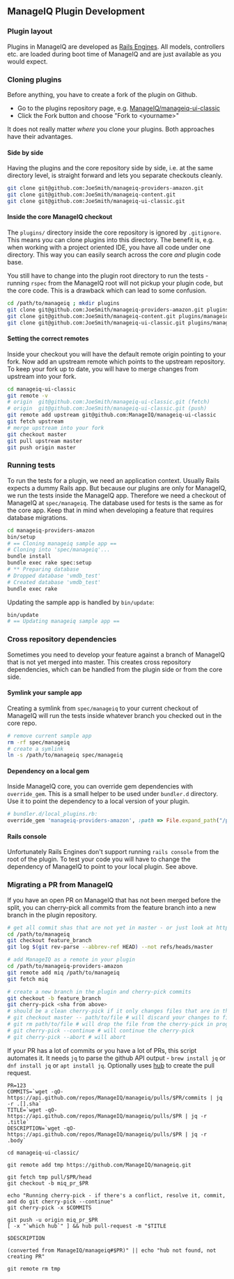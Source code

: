 ## ManageIQ Plugin Development

### Plugin layout

Plugins in ManageIQ are developed as [Rails Engines](http://guides.rubyonrails.org/engines.html). All models, 
controllers etc. are loaded during boot time of ManageIQ and are just available as you would expect.

### Cloning plugins

Before anything, you have to create a fork of the plugin on Github. 

* Go to the plugins repository page, e.g. [ManageIQ/manageiq-ui-classic](https://github.com/ManageIQ/manageiq-ui-classic)
* Click the Fork button and choose "Fork to \<yourname\>"

It does not really matter _where_ you clone your plugins. Both approaches have their advantages.

#### Side by side

Having the plugins and the core repository side by side, i.e. at the same directory level, is straight forward and
lets you separate checkouts cleanly.

```bash
git clone git@github.com:JoeSmith/manageiq-providers-amazon.git
git clone git@github.com:JoeSmith/manageiq-content.git
git clone git@github.com:JoeSmith/manageiq-ui-classic.git
```

#### Inside the core ManageIQ checkout

The `plugins/` directory inside the core repository is ignored by `.gitignore`. This means you can clone plugins
into this directory. The benefit is, e.g. when working with a project oriented IDE, you have all code under one
directory. This way you can easily search across the core _and_ plugin code base. 

You still have to change into the plugin root directory to run the tests - running `rspec` from the ManageIQ root will
not pickup your plugin code, but the core code. This is a drawback which can lead to some confusion.

```bash
cd /path/to/manageiq ; mkdir plugins
git clone git@github.com:JoeSmith/manageiq-providers-amazon.git plugins/manageiq-providers-amazon
git clone git@github.com:JoeSmith/manageiq-content.git plugins/manageiq-content
git clone git@github.com:JoeSmith/manageiq-ui-classic.git plugins/manageiq-ui-classic
```

#### Setting the correct remotes

Inside your checkout you will have the default remote origin pointing to your fork. Now add an upstream remote which
points to the upstream repository. To keep your fork up to date, you will have to merge changes from upstream
into your fork.

```bash
cd manageiq-ui-classic
git remote -v
# origin  git@github.com:JoeSmith/manageiq-ui-classic.git (fetch)
# origin  git@github.com:JoeSmith/manageiq-ui-classic.git (push)
git remote add upstream git@github.com:ManageIQ/manageiq-ui-classic
git fetch upstream
# merge upstream into your fork
git checkout master
git pull upstream master
git push origin master
```

### Running tests

To run the tests for a plugin, we need an application context. Usually Rails expects a dummy Rails app. But because
our plugins are only for ManageIQ, we run the tests inside the ManageIQ app. Therefore we need a checkout of ManageIQ
at `spec/manageiq`. The database used for tests is the same as for the core app. Keep that in mind when developing a
feature that requires database migrations.

```bash
cd manageiq-providers-amazon
bin/setup
# == Cloning manageiq sample app ==
# Cloning into 'spec/manageiq'...
bundle install
bundle exec rake spec:setup
# ** Preparing database
# Dropped database 'vmdb_test'
# Created database 'vmdb_test'
bundle exec rake
```

Updating the sample app is handled by `bin/update`:

```bash
bin/update
# == Updating manageiq sample app ==
```

### Cross repository dependencies

Sometimes you need to develop your feature against a branch of ManageIQ that is not yet merged into master. This creates
cross repository dependencies, which can be handled from the plugin side or from the core side.

#### Symlink your sample app

Creating a symlink from `spec/manageiq` to your current checkout of ManageIQ will run the tests inside whatever branch
you checked out in the core repo.

```bash
# remove current sample app
rm -rf spec/manageiq 
# create a symlink
ln -s /path/to/manageiq spec/manageiq
```

#### Dependency on a local gem

Inside ManageIQ core, you can override gem dependencies with `override_gem`. This is a small helper to be used under
`bundler.d` directory. Use it to point the dependency to a local version of your plugin. 

```ruby
# bundler.d/local_plugins.rb:
override_gem 'manageiq-providers-amazon', :path => File.expand_path("/path/to/manageiq-providers-amazon")
```

#### Rails console

Unfortunately Rails Engines don't support running `rails console` from the root of the plugin. To test your code you
will have to change the dependency of ManageIQ to point to your local plugin. See above.

### Migrating a PR from ManageIQ

If you have an open PR on ManageIQ that has not been merged before the split, you can cherry-pick all commits from
the feature branch into a new branch in the plugin repository.

```bash
# get all commit shas that are not yet in master - or just look at https://github.com/ManageIQ/manageiq/pull/<id>
cd /path/to/manageiq
git checkout feature_branch
git log $(git rev-parse --abbrev-ref HEAD) --not refs/heads/master

# add ManageIQ as a remote in your plugin
cd /path/to/manageiq-providers-amazon
git remote add miq /path/to/manageiq
git fetch miq

# create a new branch in the plugin and cherry-pick commits
git checkout -b feature_branch
git cherry-pick <sha from above>
# should be a clean cherry-pick if it only changes files that are in the new plugin, if not:
# git checkout master -- path/to/file # will discard your changes to file
# git rm path/to/file # will drop the file from the cherry-pick in progress
# git cherry-pick --continue # will continue the cherry-pick
# git cherry-pick --abort # will abort
```

If your PR has a lot of commits or you have a lot of PRs, this script automates it.
It needs `jq` to parse the github API output - `brew install jq` or `dnf install jq` or `apt install jq`.
Optionally uses [hub](https://hub.github.com/) to create the pull request.


```
PR=123
COMMITS=`wget -qO- https://api.github.com/repos/ManageIQ/manageiq/pulls/$PR/commits | jq -r .[].sha`
TITLE=`wget -qO- https://api.github.com/repos/ManageIQ/manageiq/pulls/$PR | jq -r .title`
DESCRIPTION=`wget -qO- https://api.github.com/repos/ManageIQ/manageiq/pulls/$PR | jq -r .body`

cd manageiq-ui-classic/

git remote add tmp https://github.com/ManageIQ/manageiq.git

git fetch tmp pull/$PR/head
git checkout -b miq_pr_$PR

echo "Running cherry-pick - if there's a conflict, resolve it, commit, and do git cherry-pick --continue"
git cherry-pick -x $COMMITS

git push -u origin miq_pr_$PR
[ -x "`which hub`" ] && hub pull-request -m "$TITLE

$DESCRIPTION

(converted from ManageIQ/manageiq#$PR)" || echo "hub not found, not creating PR"

git remote rm tmp
```
